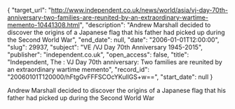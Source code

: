 {
  "target_url": "http://www.independent.co.uk/news/world/asia/vj-day-70th-anniversary-two-families-are-reunited-by-an-extraordinary-wartime-memento-10441308.html", 
  "description": "Andrew Marshall decided to discover the origins of a Japanese flag that his father had picked up during the Second World War", 
  "end_date": null, 
  "date": "2006-01-01T12:00:00", 
  "slug": 29937, 
  "subject": "VE /VJ Day 70th Anniversary 1945-2015", 
  "publisher": "independent.co.uk", 
  "open_access": false, 
  "title": "Independent, The : VJ Day 70th anniversary: Two families are reunited by an extraordinary wartime memento", 
  "record_id": "20060101T120000/hFtgGvFFFSCOcYKullGS+w==", 
  "start_date": null
}

Andrew Marshall decided to discover the origins of a Japanese flag that his father had picked up during the Second World War